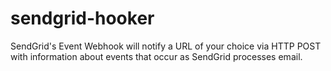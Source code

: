 # sendgrid-hooker
SendGrid's Event Webhook will notify a URL of your choice via HTTP POST with information about events that occur as SendGrid processes email.
